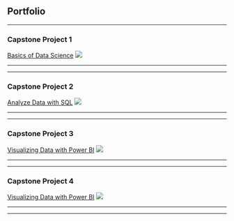 ## Portfolio

---

### Capstone Project 1 

[Basics of Data Science](https://github.com/izzrynn/BasicsofData/blob/main/Capstone%20Project%201.xlsx)
<img src="images/dummy_thumbnail.jpg?raw=true"/>

---


---

### Capstone Project 2

[Analyze Data with SQL](https://github.com/izzrynn/BasicsofData/blob/main/CapstoneProjectLatest14Dec.xlsm)
<img src="images/dummy_thumbnail.jpg?raw=true"/>


---




---
### Capstone Project 3

[Visualizing Data with Power BI](https://github.com/izzrynn/BasicsofData/blob/main/Project.pbix)
<img src="images/dummy_thumbnail.jpg?raw=true"/>

---




---
### Capstone Project 4

[Visualizing Data with Power BI](https://github.com/izzrynn/BasicsofData/blob/main/Project.pbix)
<img src="images/dummy_thumbnail.jpg?raw=true"/>

---




---
